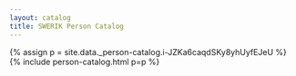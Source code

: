 ```yaml
---
layout: catalog
title: SWERIK Person Catalog
---
```

{% assign p = site.data._person-catalog.i-JZKa6caqdSKy8yhUyfEJeU %}
{% include person-catalog.html p=p %}


